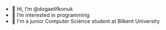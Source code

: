 - 👋 Hi, I’m @dogaelifkonuk
- 👀 I’m interested in programming
- 👀 I'm a junior Computer Science student at Bilkent University


<!---
dogaelifkonuk/dogaelifkonuk is a ✨ special ✨ repository because its `README.md` (this file) appears on your GitHub profile.
You can click the Preview link to take a look at your changes.
--->
